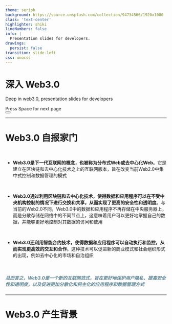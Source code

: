 ```yaml
---
theme: seriph
background: https://source.unsplash.com/collection/94734566/1920x1080
class: 'text-center'
highlighter: shiki
lineNumbers: false
info: |
  Presentation slides for developers.
drawings:
  persist: false
transition: slide-left
css: unocss
---
```


# 深入 Web3.0

Deep in web3.0, presentation slides for developers

<div class="pt-12">
  <span @click="$slidev.nav.next" class="px-2 py-1 rounded cursor-pointer" hover="bg-white bg-opacity-10">
    Press Space for next page <carbon:arrow-right class="inline"/>
  </span>
</div>

<div class="abs-br m-6 flex gap-2">
  <button @click="$slidev.nav.openInEditor()" title="Open in Editor" class="text-xl slidev-icon-btn opacity-50 !border-none !hover:text-white">
    <carbon:edit />
  </button>
  <a href="https://github.com/gacdu/web3-deepin" target="_blank" alt="GitHub"
    class="text-xl slidev-icon-btn opacity-50 !border-none !hover:text-white">
    <carbon-logo-github />
  </a>
</div>

---

# Web3.0 自报家门

<br>

<v-clicks>

- <logos-web-dev-icon /> **Web3.0是下一代互联网的概念，也被称为分布式Web或去中心化Web**。它是建立在区块链和去中心化技术之上的互联网版本，旨在改变当前Web2.0中集中式控制和数据管理的模式

</v-clicks>


<br>

<v-clicks>

- <logos-web-dev-icon /> **Web3.0通过利用区块链和去中心化技术，使得数据和应用程序可以在不受中央机构控制的情况下进行交换和共享，从而实现了更高的安全性和透明度**。与当前的Web2.0不同，Web3.0中的数据和应用程序不再存储在中央服务器上，而是分散存储在网络中的不同节点上，这意味着用户可以更好地掌握自己的数据，并能够更好地控制对其数据的访问和使用

</v-clicks>

<br>

<v-clicks>

- <logos-web-dev-icon /> **Web3.0还利用智能合约技术，使得数据和应用程序可以自动执行和监控，从而实现更高效的交互和合作**。这种技术可以促进新的商业模式和社会组织形式的出现，例如去中心化的市场和自治组织

</v-clicks>

<br>

<style>
  h5 {
    color: #5d8392;
    font-weight: bolder;
  }
</style>

<v-clicks>

<h5>总而言之，Web3.0是一个新的互联网范式，旨在更好地保护用户隐私、提高安全性和透明度，以及促进更加分散化和民主化的应用程序和数据管理方式</h5>

</v-clicks>

---

# Web3.0 产生背景